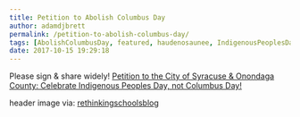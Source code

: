 ```yaml
---
title: Petition to Abolish Columbus Day
author: adamdjbrett
permalink: /petition-to-abolish-columbus-day/
tags: [AbolishColumbusDay, featured, haudenosaunee, IndigenousPeoplesDay, NotMyHero]
date: 2017-10-15 19:29:18
---
```

Please sign & share widely! [Petition to the City of Syracuse & Onondaga County: Celebrate Indigenous Peoples Day, not Columbus Day!](https://docs.google.com/forms/d/e/1FAIpQLSdN7TCz1WtQfYCA1eu-uMigj9PHyqhyySDqBdx1hHv1RXaEtQ/viewform)     



header image via: [rethinkingschoolsblog](https://rethinkingschoolsblog.com/2015/11/30/help-rethinking-schools-abolish-columbus-day/)
